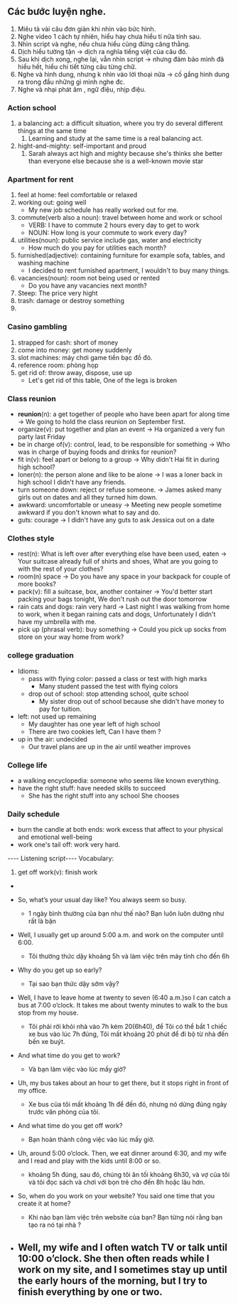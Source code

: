## Các bước luyện nghe.
1. Miêu tả vài câu đơn giản khi nhìn vào bức hình.
2. Nghe video 1 cách tự nhiên, hiểu hay chưa hiểu tí nữa tính sau.
3. Nhìn script và nghe, nếu chưa hiểu cũng đừng căng thằng.
4. Dịch hiểu tường tận -> dịch ra nghĩa tiếng việt của câu đó.
5. Sau khi dịch xong, nghe lại, vẫn nhìn script -> nhưng đảm bảo mình đã hiểu hết, hiểu chi tiết từng câu từng chữ.
6. Nghe và hình dung, nhưng k nhìn vào lời thoại nữa -> cố gắng hình dung ra trong đầu những gì mình nghe đc.
7. Nghe và nhại phát âm , ngữ điệu, nhịp điệu.





### Action school
1. a balancing act: a difficult situation, where you try do several different things at the same time
    1. Learning and study at the same time is a real balancing act.
2. hight-and-mighty: self-important and proud
    1. Sarah always act high and mighty because she's thinks she better than everyone else because she is a well-known movie star

### Apartment for rent
1. feel at home: feel comfortable or relaxed
2. working out: going well
    + My new job schedule has really worked out for me.
3. commute(verb also a noun): travel between home and work or school
    + VERB: I have to commute 2 hours every day to get to work
    + NOUN: How long is your commute to work every day?
4. utilities(noun): public service include gas, water and electricity
    + How much do you pay for utilities each month?
5. furnished(adjective): containing furniture for example sofa, tables, and washing machine
    + I decided to rent furnished apartment, I wouldn't to buy many things.
6. vacancies(noun): room not being used or rented
    + Do you have any vacancies next month?
7. Steep: The price very hight
8. trash: damage or destroy something
9. 

### Casino gambling
1. strapped for cash: short of money
2. come into money: get money suddenly
3. slot machines: máy chơi game tiền bạc đồ đó.
4. reference room: phòng họp
5. get rid of: throw away, dispose, use up
    - Let's get rid of this table, One of the legs is broken
### Class reunion
- **reunion**(n): a get together of people who have been apart for along time
    -> We going to hold the class reunion on September first.
- organize(v): put together and plan an event
    -> Ha organized a very fun party last Friday
- be in charge of(v): control, lead, to be responsible for something
    -> Who was in charge of buying foods and drinks for reunion?
- fit in(v): feel apart or belong to a group
    -> Why didn't Hai fit in during high school?
- loner(n): the person alone and like to be alone
    -> I was a loner back in high school I didn't have any friends.
- turn someone down: reject or refuse someone.
    -> James asked many girls out on dates and all they turned him down.
- awkward: uncomfortable or uneasy
    -> Meeting new people sometime awkward if you don't known what to say and do.
- guts: courage
    -> I didn't have any guts to ask Jessica out on a date

### Clothes style
- rest(n): What is left over after everything else have been used, eaten
    -> Your suitcase already full of shirts and shoes, What are you going to with the rest of your clothes?
- room(n) space
    -> Do you have any space in your backpack for couple of more books? 
- pack(v): fill a suitcase, box, another container
    -> You'd better start packing your bags tonight, We don't rush out the door tomorrow
- rain cats and dogs: rain very hard
    -> Last night I was walking from home to work, when it began raining cats and dogs, Unfortunately I didn't have my umbrella with me.
- pick up (phrasal verb): buy something
    -> Could you pick up socks from store on your way home from work?
    
### college graduation
- Idioms:
    - pass with flying color: passed a class or test with high marks
        - Many student passed the test with flying colors
    -  drop out of school: stop attending school, quite school
        - My sister drop out of school because she didn't have money to pay for tuition.
- left: not used up remaining
    - My daughter has one year left of high school
    - There are two cookies left, Can I have them ?
- up in the air: undecided
    - Our travel plans are up in the air until weather improves

### College life
- a walking encyclopedia: someone who seems like known everything.
- have the right stuff: have needed skills to succeed
    - She has the right stuff into any school She chooses

### Daily schedule
- burn the candle at both ends: work excess that affect to your physical and emotional well-being
- work one's tail off: work very hard.

---- Listening script----
Vocabulary:
1. get off work(v): finish work
- 


-  So, what’s your usual day like? You always seem so busy.
    - 1 ngày bình thường của bạn như thế nào? Bạn luôn luôn dường như rất là bận
- Well, I usually get up around 5:00 a.m. and work on the computer until 6:00.
    - Tôi thường thức dậy khoảng 5h và làm việc trên máy tính cho đến 6h
- Why do you get up so early?
    - Tại sao bạn thức dậy sớm vậy?
- Well, I have to leave home at twenty to seven (6:40 a.m.)so I can catch a bus at 7:00 o’clock. It takes me about twenty minutes to walk to the bus stop from my house.
    - Tôi phải rời khỏi nhà vào 7h kém 20(6h40), để Tôi có thể bắt 1 chiếc xe bus vào lúc 7h đúng, Tôi mất khoảng 20 phút để đi bộ từ nhà đến bến xe buýt.
- And what time do you get to work?
    - Và bạn làm việc vào lúc mấy giờ?
- Uh, my bus takes about an hour to get there, but it stops right in front of my office.
    - Xe bus của tôi mất khoảng 1h để đến đó, nhưng nó dừng đúng ngày trước văn phòng của tôi.
-  And what time do you get off work?
    - Bạn hoàn thành công việc vào lúc mấy giờ.
- Uh, around 5:00 o’clock. Then, we eat dinner around 6:30, and my wife and I read and play with the kids until 8:00 or so.
    - khoảng 5h đúng, sau đó, chúng tôi ăn tối khoảng 6h30, và vợ của tôi và tôi đọc sách và chơi với bọn trẻ cho đến 8h hoặc lâu hơn.
- So, when do you work on your website? You said one time that you create it at home?
    - Khi nào bạn làm việc trên website của bạn? Bạn từng nói rằng bạn tạo ra nó tại nhà ?
- Well, my wife and I often watch TV or talk until 10:00 o’clock. She then often reads while I work on my site, and I sometimes stay up until the early hours of the morning, but I try to finish everything by one or two.
    - 